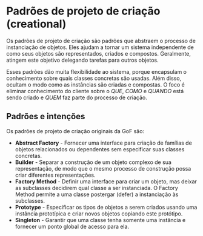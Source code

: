 # Padrões de projeto de criação (creational)

  Os padrões de projeto de criação são padrões que abstraem o processo de instanciação de objetos. Eles ajudam a tornar um sistema independente de como seus objetos são representados, criados e compostos. Geralmente, atingem este objetivo delegando tarefas para outros objetos.

  Esses padrões dão muita flexibilidade ao sistema, porque encapsulam o conhecimento sobre quais classes concretas são usadas. Além disso, ocultam o modo como as instâncias são criadas e compostas. O foco é eliminar conhecimento do cliente sobre o *QUE*, *COMO* e *QUANDO* está sendo criado e *QUEM* faz parte do processo de criação.

## Padrões e intenções

Os padrões de projeto de criação originais da GoF são:

- **Abstract Factory** - Fornecer uma interface para criação de famílias de objetos relacionados ou dependentes sem especificar suas classes concretas.
- **Builder** - Separar a construção de um objeto complexo de sua representação, de modo que o mesmo processo de construção possa criar diferentes representações.
- **Factory Method** - Definir uma interface para criar um objeto, mas deixar as subclasses decidirem qual classe a ser instanciada. O Factory Method permite a uma classe postergar (defer) a instanciação às subclasses.
- **Prototype** - Especificar os tipos de objetos a serem criados usando uma instância prototípica e criar novos objetos copiando este protótipo.
- **Singleton** - Garantir que uma classe tenha somente uma instância e fornecer um ponto global de acesso para ela.

